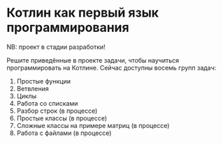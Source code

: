 # Котлин как первый язык программирования

NB: проект в стадии разработки!

Решите приведённые в проекте задачи, чтобы научиться программировать на Котлине. Сейчас доступны восемь групп задач:

1. Простые функции
2. Ветвления
3. Циклы
4. Работа со списками
5. Разбор строк (в процессе)
6. Простые классы (в процессе)
7. Сложные классы на примере матриц (в процессе)
8. Работа с файлами (в процессе)
